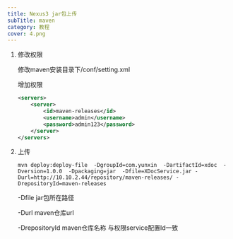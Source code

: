```yaml
---
title: Nexus3 jar包上传
subTitle: maven
category: 教程
cover: 4.png
---
```


1. 修改权限

   修改maven安装目录下/conf/setting.xml

   增加权限

   ```xml
   <servers>
       <server>
           <id>maven-releases</id>
           <username>admin</username>
           <password>admin123</password>
       </server>
   </servers>
   ```


2. 上传

   ```shell
   mvn deploy:deploy-file  -DgroupId=com.yunxin  -DartifactId=xdoc  -Dversion=1.0.0  -Dpackaging=jar  -Dfile=XDocService.jar -Durl=http://10.10.2.44/repository/maven-releases/ -DrepositoryId=maven-releases
   ```

   -Dfile jar包所在路径

   -Durl   maven仓库url

   -DrepositoryId  maven仓库名称 与权限service配置Id一致 

